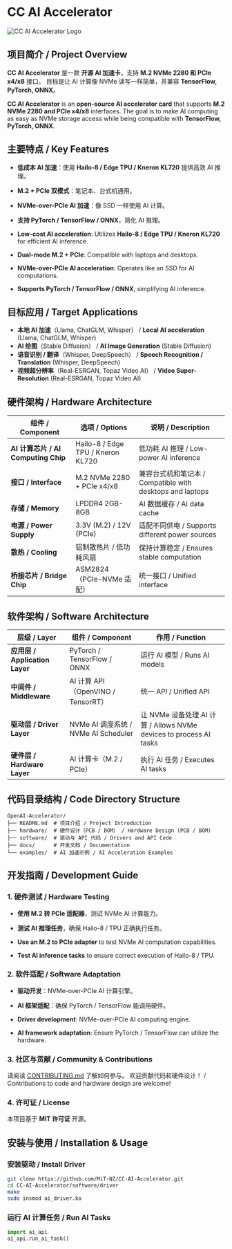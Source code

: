 # CC AI Accelerator

![CC AI Accelerator Logo](logo.png)

## 项目简介 / Project Overview
**CC AI Accelerator** 是一款 **开源 AI 加速卡**，支持 **M.2 NVMe 2280 和 PCIe x4/x8** 接口。
目标是让 AI 计算像 NVMe 读写一样简单，并兼容 **TensorFlow, PyTorch, ONNX**。

**CC AI Accelerator** is an **open-source AI accelerator card** that supports **M.2 NVMe 2280 and PCIe x4/x8** interfaces.
The goal is to make AI computing as easy as NVMe storage access while being compatible with **TensorFlow, PyTorch, ONNX**.

## 主要特点 / Key Features
- **低成本 AI 加速**：使用 **Hailo-8 / Edge TPU / Kneron KL720** 提供高效 AI 推理。
- **M.2 + PCIe 双模式**：笔记本、台式机通用。
- **NVMe-over-PCIe AI 加速**：像 SSD 一样使用 AI 计算。
- **支持 PyTorch / TensorFlow / ONNX**，简化 AI 推理。

- **Low-cost AI acceleration**: Utilizes **Hailo-8 / Edge TPU / Kneron KL720** for efficient AI inference.
- **Dual-mode M.2 + PCIe**: Compatible with laptops and desktops.
- **NVMe-over-PCIe AI acceleration**: Operates like an SSD for AI computations.
- **Supports PyTorch / TensorFlow / ONNX**, simplifying AI inference.

## 目标应用 / Target Applications
- **本地 AI 加速**（Llama, ChatGLM, Whisper） / **Local AI acceleration** (Llama, ChatGLM, Whisper)
- **AI 绘图**（Stable Diffusion） / **AI Image Generation** (Stable Diffusion)
- **语音识别 / 翻译**（Whisper, DeepSpeech） / **Speech Recognition / Translation** (Whisper, DeepSpeech)
- **视频超分辨率**（Real-ESRGAN, Topaz Video AI） / **Video Super-Resolution** (Real-ESRGAN, Topaz Video AI)

## 硬件架构 / Hardware Architecture
| 组件 / Component | 选项 / Options | 说明 / Description |
|------|------|------|
| **AI 计算芯片 / AI Computing Chip** | Hailo-8 / Edge TPU / Kneron KL720 | 低功耗 AI 推理 / Low-power AI inference |
| **接口 / Interface** | M.2 NVMe 2280 + PCIe x4/x8 | 兼容台式机和笔记本 / Compatible with desktops and laptops |
| **存储 / Memory** | LPDDR4 2GB-8GB | AI 数据缓存 / AI data cache |
| **电源 / Power Supply** | 3.3V (M.2) / 12V (PCIe) | 适配不同供电 / Supports different power sources |
| **散热 / Cooling** | 铝制散热片 / 低功耗风扇 | 保持计算稳定 / Ensures stable computation |
| **桥接芯片 / Bridge Chip** | ASM2824（PCIe-NVMe 适配） | 统一接口 / Unified interface |

## 软件架构 / Software Architecture
| 层级 / Layer | 组件 / Component | 作用 / Function |
|------|------|------|
| **应用层 / Application Layer** | PyTorch / TensorFlow / ONNX | 运行 AI 模型 / Runs AI models |
| **中间件 / Middleware** | AI 计算 API（OpenVINO / TensorRT） | 统一 API / Unified API |
| **驱动层 / Driver Layer** | NVMe AI 调度系统 / NVMe AI Scheduler | 让 NVMe 设备处理 AI 计算 / Allows NVMe devices to process AI tasks |
| **硬件层 / Hardware Layer** | AI 计算卡（M.2 / PCIe） | 执行 AI 任务 / Executes AI tasks |

## 代码目录结构 / Code Directory Structure
```
OpenAI-Accelerator/
├── README.md  # 项目介绍 / Project Introduction
├── hardware/  # 硬件设计（PCB / BOM） / Hardware Design (PCB / BOM)
├── software/  # 驱动与 API 代码 / Drivers and API Code
├── docs/      # 开发文档 / Documentation
└── examples/  # AI 加速示例 / AI Acceleration Examples
```

## 开发指南 / Development Guide
### 1. 硬件测试 / Hardware Testing
- **使用 M.2 转 PCIe 适配器**，测试 NVMe AI 计算能力。
- **测试 AI 推理任务**，确保 Hailo-8 / TPU 正确执行任务。

- **Use an M.2 to PCIe adapter** to test NVMe AI computation capabilities.
- **Test AI inference tasks** to ensure correct execution of Hailo-8 / TPU.

### 2. 软件适配 / Software Adaptation
- **驱动开发**：NVMe-over-PCIe AI 计算引擎。
- **AI 框架适配**：确保 PyTorch / TensorFlow 能调用硬件。

- **Driver development**: NVMe-over-PCIe AI computing engine.
- **AI framework adaptation**: Ensure PyTorch / TensorFlow can utilize the hardware.

### 3. 社区与贡献 / Community & Contributions
请阅读 [CONTRIBUTING.md](CONTRIBUTING.md) 了解如何参与。
欢迎贡献代码和硬件设计！ / Contributions to code and hardware design are welcome!

### 4. 许可证 / License
本项目基于 **MIT 许可证** 开源。

## 安装与使用 / Installation & Usage
### **安装驱动 / Install Driver**
```bash
git clone https://github.com/MiT-NZ/CC-AI-Accelerator.git
cd CC-AI-Accelerator/software/driver
make
sudo insmod ai_driver.ko
```

### **运行 AI 计算任务 / Run AI Tasks**
```python
import ai_api
ai_api.run_ai_task()
```
